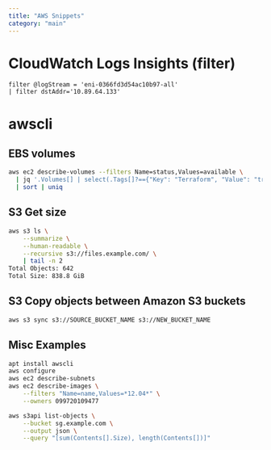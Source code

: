 ```yaml
---
title: "AWS Snippets"
category: "main"
---
```



# CloudWatch Logs Insights (filter)
```
filter @logStream = 'eni-0366fd3d54ac10b97-all' 
| filter dstAddr='10.89.64.133'
```



# awscli
## EBS volumes
```bash
aws ec2 describe-volumes --filters Name=status,Values=available \
  | jq '.Volumes[] | select(.Tags[]?=={"Key": "Terraform", "Value": "true"}) | .Tags[] | select(.Key=="Name") | .Value' \
  | sort | uniq
```

## S3 Get size
```bash
aws s3 ls \
    --summarize \
    --human-readable \
    --recursive s3://files.example.com/ \
    | tail -n 2
Total Objects: 642
Total Size: 838.8 GiB
```

## S3 Copy objects between Amazon S3 buckets
```bash
aws s3 sync s3://SOURCE_BUCKET_NAME s3://NEW_BUCKET_NAME
```

## Misc Examples
```bash
apt install awscli
aws configure
aws ec2 describe-subnets
aws ec2 describe-images \
    --filters "Name=name,Values=*12.04*" \
    --owners 099720109477

aws s3api list-objects \
    --bucket sg.example.com \
    --output json \
    --query "[sum(Contents[].Size), length(Contents[])]"
```
















